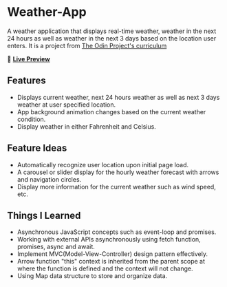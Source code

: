 # Weather-App

A weather application that displays real-time weather, weather in the next 24 hours as well as weather in the next 3 days based on the location user enters. It is a project from [The Odin Project's curriculum](https://www.theodinproject.com/lessons/node-path-javascript-weather-app)

:link: [**Live Preview**](https://jqyoung.github.io/Weather-App/)

## Features

- Displays current weather, next 24 hours weather as well as next 3 days weather at user specified location.
- App background animation changes based on the current weather condition.
- Display weather in either Fahrenheit and Celsius.

## Feature Ideas

- Automatically recognize user location upon initial page load.
- A carousel or slider display for the hourly weather forecast with arrows and navigation circles.
- Display more information for the current weather such as wind speed, etc.

## Things I Learned

- Asynchronous JavaScript concepts such as event-loop and promises.
- Working with external APIs asynchronously using fetch function, promises, async and await.
- Implement MVC(Model-View-Controller) design pattern effectively.
- Arrow function "this" context is inherited from the parent scope at where the function is defined and the context will not change.
- Using Map data structure to store and organize data.
